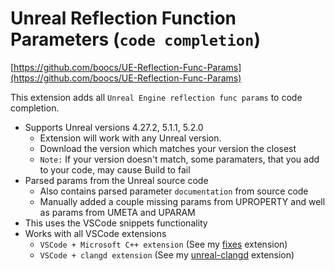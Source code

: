 # Unreal Reflection Function Parameters (`code completion`)
[https://github.com/boocs/UE-Reflection-Func-Params](https://github.com/boocs/UE-Reflection-Func-Params)

This extension adds all `Unreal Engine reflection func params` to code completion.
* Supports Unreal versions 4.27.2, 5.1.1, 5.2.0
    * Extension will work with any Unreal version.
    * Download the version which matches your version the closest
    * `Note:` If your version doesn't match, some paramaters, that you add to your code, may cause Build to fail
* Parsed params from the Unreal source code
    * Also contains parsed  parameter `documentation` from source code
    * Manually added a couple missing params from UPROPERTY and well as params from UMETA and UPARAM
* This uses the VSCode snippets functionality 
* Works with all VSCode extensions
    * `VSCode + Microsoft C++ extension` (See my [fixes](https://gist.github.com/boocs/f63a4878156295b6e854cac68672f305) extension)
    * `VSCode + clangd extension` (See my [unreal-clangd](https://github.com/boocs/unreal-clangd) extension)

